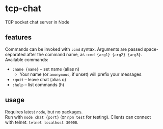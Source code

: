 # tcp-chat

TCP socket chat server in Node

## features

Commands can be invoked with `:cmd` syntax. Arguments are passed space-separated after the command name, as `:cmd {arg1} {arg2} {arg3}`.
Available commands:

-   `:name {name}` – set name (alias n)
    -   Your name (or `anonymous`, if unset) will prefix your messages
-   `:quit` – leave chat (alias q)
-   `:help` – list commands (h)

## usage

Requires latest `node`, but no packages.  
Run with `node chat {port}` (or `npm test` for testing). Clients can connect with telnet: `telnet localhost 30000`.
